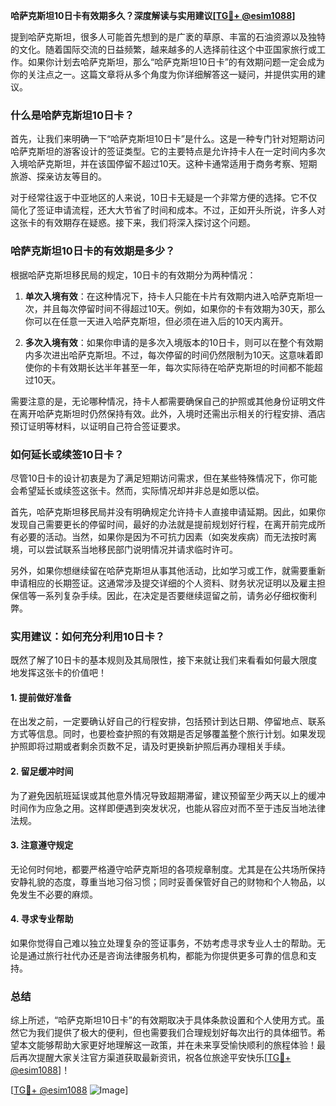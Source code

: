 **哈萨克斯坦10日卡有效期多久？深度解读与实用建议[[TG💪+ @esim1088](https://t.me/s/esim1088)]**

提到哈萨克斯坦，很多人可能首先想到的是广袤的草原、丰富的石油资源以及独特的文化。随着国际交流的日益频繁，越来越多的人选择前往这个中亚国家旅行或工作。如果你计划去哈萨克斯坦，那么“哈萨克斯坦10日卡”的有效期问题一定会成为你的关注点之一。这篇文章将从多个角度为你详细解答这一疑问，并提供实用的建议。

### 什么是哈萨克斯坦10日卡？

首先，让我们来明确一下“哈萨克斯坦10日卡”是什么。这是一种专门针对短期访问哈萨克斯坦的游客设计的签证类型。它的主要特点是允许持卡人在一定时间内多次入境哈萨克斯坦，并在该国停留不超过10天。这种卡通常适用于商务考察、短期旅游、探亲访友等目的。

对于经常往返于中亚地区的人来说，10日卡无疑是一个非常方便的选择。它不仅简化了签证申请流程，还大大节省了时间和成本。不过，正如开头所说，许多人对这张卡的有效期存在疑惑。接下来，我们将深入探讨这个问题。

### 哈萨克斯坦10日卡的有效期是多少？

根据哈萨克斯坦移民局的规定，10日卡的有效期分为两种情况：

1. **单次入境有效**：在这种情况下，持卡人只能在卡片有效期内进入哈萨克斯坦一次，并且每次停留时间不得超过10天。例如，如果你的卡有效期为30天，那么你可以在任意一天进入哈萨克斯坦，但必须在进入后的10天内离开。

2. **多次入境有效**：如果你申请的是多次入境版本的10日卡，则可以在整个有效期内多次进出哈萨克斯坦。不过，每次停留的时间仍然限制为10天。这意味着即使你的卡有效期长达半年甚至一年，每次实际待在哈萨克斯坦的时间都不能超过10天。

需要注意的是，无论哪种情况，持卡人都需要确保自己的护照或其他身份证明文件在离开哈萨克斯坦时仍然保持有效。此外，入境时还需出示相关的行程安排、酒店预订证明等材料，以证明自己符合签证要求。

### 如何延长或续签10日卡？

尽管10日卡的设计初衷是为了满足短期访问需求，但在某些特殊情况下，你可能会希望延长或续签这张卡。然而，实际情况却并非总是如愿以偿。

首先，哈萨克斯坦移民局并没有明确规定允许持卡人直接申请延期。因此，如果你发现自己需要更长的停留时间，最好的办法就是提前规划好行程，在离开前完成所有必要的活动。当然，如果你是因为不可抗力因素（如突发疾病）而无法按时离境，可以尝试联系当地移民部门说明情况并请求临时许可。

另外，如果你想继续留在哈萨克斯坦从事其他活动，比如学习或工作，就需要重新申请相应的长期签证。这通常涉及提交详细的个人资料、财务状况证明以及雇主担保信等一系列复杂手续。因此，在决定是否要继续逗留之前，请务必仔细权衡利弊。

### 实用建议：如何充分利用10日卡？

既然了解了10日卡的基本规则及其局限性，接下来就让我们来看看如何最大限度地发挥这张卡的价值吧！

#### 1. 提前做好准备

在出发之前，一定要确认好自己的行程安排，包括预计到达日期、停留地点、联系方式等信息。同时，也要检查护照的有效期是否足够覆盖整个旅行计划。如果发现护照即将过期或者剩余页数不足，请及时更换新护照后再办理相关手续。

#### 2. 留足缓冲时间

为了避免因航班延误或其他意外情况导致超期滞留，建议预留至少两天以上的缓冲时间作为应急之用。这样即便遇到突发状况，也能从容应对而不至于违反当地法律法规。

#### 3. 注意遵守规定

无论何时何地，都要严格遵守哈萨克斯坦的各项规章制度。尤其是在公共场所保持安静礼貌的态度，尊重当地习俗习惯；同时妥善保管好自己的财物和个人物品，以免发生不必要的麻烦。

#### 4. 寻求专业帮助

如果你觉得自己难以独立处理复杂的签证事务，不妨考虑寻求专业人士的帮助。无论是通过旅行社代办还是咨询法律服务机构，都能为你提供更多可靠的信息和支持。

### 总结

综上所述，“哈萨克斯坦10日卡”的有效期取决于具体条款设置和个人使用方式。虽然它为我们提供了极大的便利，但也需要我们合理规划好每次出行的具体细节。希望本文能够帮助大家更好地理解这一政策，并在未来享受愉快顺利的旅程体验！最后再次提醒大家关注官方渠道获取最新资讯，祝各位旅途平安快乐[[TG💪+ @esim1088](https://t.me/s/esim1088)]！

[[TG💪+ @esim1088](https://t.me/s/esim1088) ![Image](https://i.postimg.cc/4NQfJmqS/Snipaste-2025-05-13-00-14-12.png)]